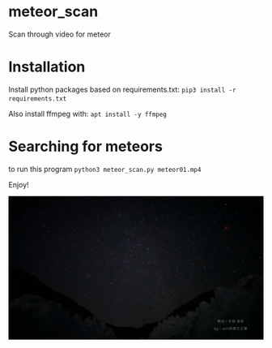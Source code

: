 # meteor_scan
Scan through video for meteor 

# Installation
Install python packages based on requirements.txt: 
`pip3 install -r requirements.txt`

Also install ffmpeg with: 
`apt install -y ffmpeg`

# Searching for meteors
to run this program
`
python3 meteor_scan.py meteor01.mp4
`


Enjoy!

![captured](https://raw.githubusercontent.com/Erickrus/meteor_scan/main/scanned/meteor01_00028.png) 
